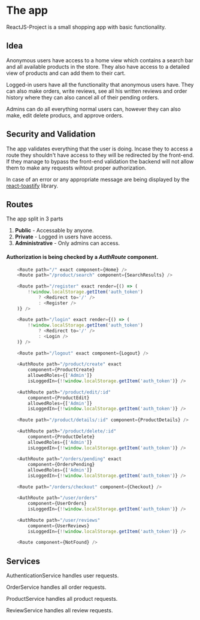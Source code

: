 # The app

ReactJS-Project is a small shopping app with basic functionality.

## Idea
Anonymous users have access to a home view which contains a search bar and all available products in the store. They also have access to a detailed view of products and can add them to their cart.

Logged-in users have all the functionality that anonymous users have. They can also make orders, write reviews, see all his written reviews and order history where they can also cancel all of their pending orders.

Admins can do all everything normal users can, however they can also make, edit delete producs, and approve orders.

## Security and Validation
The app validates everything that the user is doing. Incase they to access a route they shouldn't have access to they will be redirected by the front-end. If they manage to bypass the front-end validation the backend will not allow them to make any requests wihtout proper authorization.

In case of an error or any appropriate message are being displayed by the [react-toastify](https://www.npmjs.com/package/react-toastify/v/1.4.3) library.

## Routes

The app split in 3 parts
1. **Public** - Accessable by anyone.
2. **Private** - Logged in users have access.
3. **Administrative** - Only admins can access.

#### Authorization is being checked by a *AuthRoute* component.

``` javascript
	<Route path="/" exact component={Home} />
	<Route path="/product/search" component={SearchResults} />
	
	<Route path="/register" exact render={() => (
		!!window.localStorage.getItem('auth_token')
			? <Redirect to='/' />
			: <Register />
    )} />
	
	<Route path="/login" exact render={() => (
		!!window.localStorage.getItem('auth_token')
			? <Redirect to='/' />
			: <Login />
    )} />
	
    <Route path="/logout" exact component={Logout} />
    
	<AuthRoute path="/product/create" exact
		component={ProductCreate}
        allowedRoles={['Admin']}
        isLoggedIn={!!window.localStorage.getItem('auth_token')} />
	
	<AuthRoute path="/product/edit/:id"
		component={ProductEdit}
		allowedRoles={['Admin']}
		isLoggedIn={!!window.localStorage.getItem('auth_token')} />
    
	<Route path="/product/details/:id" component={ProductDetails} />
    
	<AuthRoute path="/product/delete/:id"
		component={ProductDelete}
		allowedRoles={['Admin']}
		isLoggedIn={!!window.localStorage.getItem('auth_token')} />
    
	<AuthRoute path="/orders/pending" exact
		component={OrdersPending}
		allowedRoles={['Admin']}
		isLoggedIn={!!window.localStorage.getItem('auth_token')} />
    
	<Route path="/orders/checkout" component={Checkout} />
    
	<AuthRoute path="/user/orders"
		component={UserOrders}
		isLoggedIn={!!window.localStorage.getItem('auth_token')} />
    
	<AuthRoute path="/user/reviews"
		component={UserReviews}
		isLoggedIn={!!window.localStorage.getItem('auth_token')} />
    
	<Route component={NotFound} />
```
## Services
 AuthenticationService handles user requests.
 
 OrderService handles all order requests.
 
 ProductService handles all product requests.
 
 ReviewService handles all review requests.